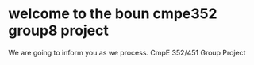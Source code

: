 # welcome to the boun cmpe352 group8 project
We are going to inform you as we process.
 CmpE 352/451 Group Project
